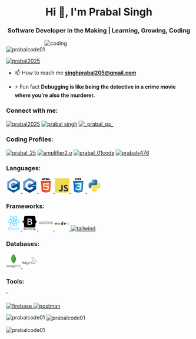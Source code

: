 <h1 align="center">Hi 👋, I'm Prabal Singh</h1>
<h3 align="center">Software Developer in the Making | Learning, Growing, Coding</h3>

<img align="right" alt="coding" width="400" src="https://encrypted-tbn0.gstatic.com/images?q=tbn:ANd9GcT3k5tT01Tisjq2N1OS45pbnYkdBbrUv9nvIQ&usqp=CAU" />

<p align="left"> <img src="https://komarev.com/ghpvc/?username=prabalcode01&label=Profile%20views&color=0e75b6&style=flat" alt="prabalcode01" /> </p>

<p align="left"> <a href="https://twitter.com/prabal2025" target="blank"><img src="https://img.shields.io/twitter/follow/prabal2025?logo=twitter&style=for-the-badge" alt="prabal2025" /></a> </p>

- 📫 How to reach me **singhprabal205@gmail.com**

- ⚡ Fun fact **Debugging is like being the detective in a crime movie where you're also the murderer.**

<h3 align="left">Connect with me:</h3>
<p align="left">
<a href="https://twitter.com/prabal2025" target="blank">
  <img align="center" src="https://raw.githubusercontent.com/rahuldkjain/github-profile-readme-generator/master/src/images/icons/Social/twitter.svg" alt="prabal2025" height="30" width="40" /></a>
<a href="https://linkedin.com/in/prabal singh" target="blank"><img align="center" src="https://raw.githubusercontent.com/rahuldkjain/github-profile-readme-generator/master/src/images/icons/Social/linked-in-alt.svg" alt="prabal singh" height="30" width="40" /></a>
<a href="https://instagram.com/_prabal_ps_" target="blank"><img align="center" src="https://raw.githubusercontent.com/rahuldkjain/github-profile-readme-generator/master/src/images/icons/Social/instagram.svg" alt="_prabal_ps_" height="30" width="40" /></a>
</p>


<h3 align="left">Coding Profiles:</h3>
<p align="left">
<a href="https://www.codechef.com/users/prabal_25" target="blank"><img align="center" src="https://cdn.jsdelivr.net/npm/simple-icons@3.1.0/icons/codechef.svg" alt="prabal_25" height="30" width="40" /></a>
<a href="https://codeforces.com/profile/amplifier2.o" target="blank"><img align="center" src="https://raw.githubusercontent.com/rahuldkjain/github-profile-readme-generator/master/src/images/icons/Social/codeforces.svg" alt="amplifier2.o" height="30" width="40" /></a>
<a href="https://www.leetcode.com/prabal_01code" target="blank"><img align="center" src="https://raw.githubusercontent.com/rahuldkjain/github-profile-readme-generator/master/src/images/icons/Social/leet-code.svg" alt="prabal_01code" height="30" width="40" /></a>
<a href="https://auth.geeksforgeeks.org/user/prabals476" target="blank"><img align="center" src="https://raw.githubusercontent.com/rahuldkjain/github-profile-readme-generator/master/src/images/icons/Social/geeks-for-geeks.svg" alt="prabals476" height="30" width="40" /></a>
</p>

<h3 align="left">Languages:</h3>
<p align="left"> 
   <a href="https://www.cprogramming.com/" target="_blank" rel="noreferrer">
 <img src="https://raw.githubusercontent.com/devicons/devicon/master/icons/c/c-original.svg" alt="c" width="40" height="40"/> </a> 
  
<a href="https://www.w3schools.com/cpp/" target="_blank" rel="noreferrer">
  <img src="https://raw.githubusercontent.com/devicons/devicon/master/icons/cplusplus/cplusplus-original.svg" alt="cplusplus" width="40" height="40"/> </a> 
 <a href="https://www.w3.org/html/" target="_blank" rel="noreferrer"> 
 <img src="https://raw.githubusercontent.com/devicons/devicon/master/icons/html5/html5-original-wordmark.svg" alt="html5" width="40" height="40"/> </a>
 <a href="https://developer.mozilla.org/en-US/docs/Web/JavaScript" target="_blank" rel="noreferrer"> 
 <img src="https://raw.githubusercontent.com/devicons/devicon/master/icons/javascript/javascript-original.svg" alt="javascript" width="40" height="40"/> </a>
   <a href="https://www.w3schools.com/css/" target="_blank" rel="noreferrer">
  <img src="https://raw.githubusercontent.com/devicons/devicon/master/icons/css3/css3-original-wordmark.svg" alt="css3" width="40" height="40"/> </a> 
   <a href="https://www.python.org" target="_blank" rel="noreferrer">
   <img src="https://raw.githubusercontent.com/devicons/devicon/master/icons/python/python-original.svg" alt="python" width="40" height="40"/> </a> 
   <p/>

     
<h3 align="left">Frameworks:</h3>
<p align="left"> 
   <a href="https://reactjs.org/" target="_blank" rel="noreferrer"> 
     <img src="https://raw.githubusercontent.com/devicons/devicon/master/icons/react/react-original-wordmark.svg" alt="react" width="40" height="40"/> </a>
   <a href="https://getbootstrap.com" target="_blank" rel="noreferrer"> 
  <img src="https://raw.githubusercontent.com/devicons/devicon/master/icons/bootstrap/bootstrap-plain-wordmark.svg" alt="bootstrap" width="40" height="40"/> </a>
  <a href="https://expressjs.com" target="_blank" rel="noreferrer"> 
    <img src="https://raw.githubusercontent.com/devicons/devicon/master/icons/express/express-original-wordmark.svg" alt="express" width="40" height="40"/> </a> 
 <a href="https://nodejs.org" target="_blank" rel="noreferrer"> 
 <img src="https://raw.githubusercontent.com/devicons/devicon/master/icons/nodejs/nodejs-original-wordmark.svg" alt="nodejs" width="40" height="40"/> </a>
    <a href="https://tailwindcss.com/" target="_blank" rel="noreferrer"> 
      <img src="https://www.vectorlogo.zone/logos/tailwindcss/tailwindcss-icon.svg" alt="tailwind" width="40" height="40"/> </a> 
</p>

<h3 align="left">Databases:</h3>
<p align="left"> 
  <a href="https://www.mongodb.com/" target="_blank" rel="noreferrer">
  <img src="https://raw.githubusercontent.com/devicons/devicon/master/icons/mongodb/mongodb-original-wordmark.svg" alt="mongodb" width="40" height="40"/> </a>
  <a href="https://www.mysql.com/" target="_blank" rel="noreferrer">   <img src="https://raw.githubusercontent.com/devicons/devicon/master/icons/mysql/mysql-original-wordmark.svg" alt="mysql" width="40" height="40"/> </a>
  
</p>

<h3 align="left">Tools:</h3>'
<p align="left"> 
    <a href="https://firebase.google.com/" target="_blank" rel="noreferrer">
      <img src="https://www.vectorlogo.zone/logos/firebase/firebase-icon.svg" alt="firebase" width="40" height="40"/> </a> 
  <a href="https://postman.com" target="_blank" rel="noreferrer"> 
       <img src="https://www.vectorlogo.zone/logos/getpostman/getpostman-icon.svg" alt="postman" width="40" height="40"/> </a>
<!--     <a href="https://redux.js.org" target="_blank" rel="noreferrer"> 
       <img src="https://raw.githubusercontent.com/devicons/devicon/master/icons/redux/redux-original.svg" alt="redux" width="40" height="40"/> </a>  -->
     </p>

      




<p><img align="left" src="https://github-readme-stats.vercel.app/api/top-langs?username=prabalcode01&show_icons=true&locale=en&layout=compact" alt="prabalcode01" /></p>

<p>&nbsp;<img align="center" src="https://github-readme-stats.vercel.app/api?username=prabalcode01&show_icons=true&locale=en" alt="prabalcode01" /></p>

<p><img align="center" src="https://github-readme-streak-stats.herokuapp.com/?user=prabalcode01&" alt="prabalcode01" /></p>

